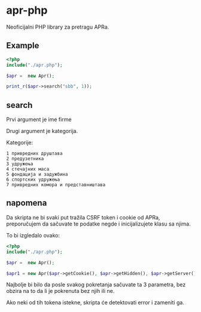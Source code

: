 # apr-php

Neoficijalni PHP library za pretragu APRa.

## Example

```php
<?php
include("./apr.php");

$apr =  new Apr();

print_r($apr->search("sbb", 1));
```

## search

Prvi argument je ime firme

Drugi argument je kategorija. 

Kategorije: 

```
1 привредних друштава
2 предузетника
3 удружења
4 стeчајних маса
5 фондација и задужбина
6 спортских удружења
7 привредних комора и представништава
```

## napomena

Da skripta ne bi svaki put tražila CSRF token i cookie od APRa, preporučujem da sačuvate te podatke negde i inicijalizujete klasu sa njima.

To bi izgledalo ovako: 

```php
<?php
include("./apr.php");

$apr =  new Apr();

$apr1 = new Apr($apr->getCookie(), $apr->getHidden(), $apr->getServer());
```
Najbolje bi bilo da posle svakog pokretanja sačuvate ta 3 parametra, bez obzira na to da li je pokrenuta bez njih ili ne. 

Ako neki od tih tokena istekne, skripta će detektovati error i zameniti ga. 
